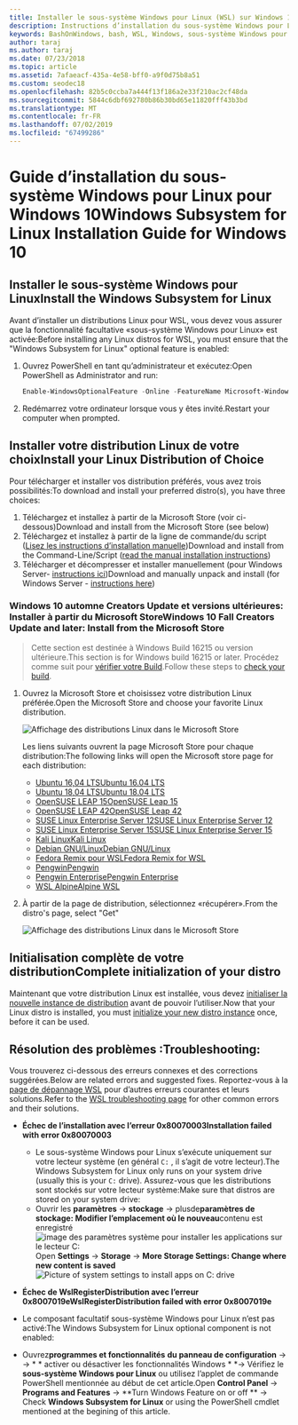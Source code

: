 ```yaml
---
title: Installer le sous-système Windows pour Linux (WSL) sur Windows 10
description: Instructions d’installation du sous-système Windows pour Linux sur Windows 10.
keywords: BashOnWindows, bash, WSL, Windows, sous-système Windows pour Linux, windowssubsystem, Ubuntu, Debian, SUSE, Windows 10, installation
author: taraj
ms.author: taraj
ms.date: 07/23/2018
ms.topic: article
ms.assetid: 7afaeacf-435a-4e58-bff0-a9f0d75b8a51
ms.custom: seodec18
ms.openlocfilehash: 82b5c0ccba7a444f13f186a2e33f210ac2cf48da
ms.sourcegitcommit: 5844c6dbf692780b86b30bd65e11820fff43b3bd
ms.translationtype: MT
ms.contentlocale: fr-FR
ms.lasthandoff: 07/02/2019
ms.locfileid: "67499286"
---
```

# <a name="windows-subsystem-for-linux-installation-guide-for-windows-10"></a><span data-ttu-id="ccb9f-104">Guide d’installation du sous-système Windows pour Linux pour Windows 10</span><span class="sxs-lookup"><span data-stu-id="ccb9f-104">Windows Subsystem for Linux Installation Guide for Windows 10</span></span>

## <a name="install-the-windows-subsystem-for-linux"></a><span data-ttu-id="ccb9f-105">Installer le sous-système Windows pour Linux</span><span class="sxs-lookup"><span data-stu-id="ccb9f-105">Install the Windows Subsystem for Linux</span></span>

<span data-ttu-id="ccb9f-106">Avant d’installer un distributions Linux pour WSL, vous devez vous assurer que la fonctionnalité facultative «sous-système Windows pour Linux» est activée:</span><span class="sxs-lookup"><span data-stu-id="ccb9f-106">Before installing any Linux distros for WSL, you must ensure that the "Windows Subsystem for Linux" optional feature is enabled:</span></span>

1. <span data-ttu-id="ccb9f-107">Ouvrez PowerShell en tant qu’administrateur et exécutez:</span><span class="sxs-lookup"><span data-stu-id="ccb9f-107">Open PowerShell as Administrator and run:</span></span>
    ```powershell
    Enable-WindowsOptionalFeature -Online -FeatureName Microsoft-Windows-Subsystem-Linux
    ```

2. <span data-ttu-id="ccb9f-108">Redémarrez votre ordinateur lorsque vous y êtes invité.</span><span class="sxs-lookup"><span data-stu-id="ccb9f-108">Restart your computer when prompted.</span></span>

## <a name="install-your-linux-distribution-of-choice"></a><span data-ttu-id="ccb9f-109">Installer votre distribution Linux de votre choix</span><span class="sxs-lookup"><span data-stu-id="ccb9f-109">Install your Linux Distribution of Choice</span></span>
<span data-ttu-id="ccb9f-110">Pour télécharger et installer vos distribution préférés, vous avez trois possibilités:</span><span class="sxs-lookup"><span data-stu-id="ccb9f-110">To download and install your preferred distro(s), you have three choices:</span></span>
1. <span data-ttu-id="ccb9f-111">Téléchargez et installez à partir de la Microsoft Store (voir ci-dessous)</span><span class="sxs-lookup"><span data-stu-id="ccb9f-111">Download and install from the Microsoft Store (see below)</span></span>
1. <span data-ttu-id="ccb9f-112">Téléchargez et installez à partir de la ligne de commande/du script ([Lisez les instructions d’installation manuelle](install-manual.md))</span><span class="sxs-lookup"><span data-stu-id="ccb9f-112">Download and install from the Command-Line/Script ([read the manual installation instructions](install-manual.md))</span></span>
1. <span data-ttu-id="ccb9f-113">Télécharger et décompresser et installer manuellement (pour Windows Server- [instructions ici](install-on-server.md))</span><span class="sxs-lookup"><span data-stu-id="ccb9f-113">Download and manually unpack and install (for Windows Server - [instructions here](install-on-server.md))</span></span>

### <a name="windows-10-fall-creators-update-and-later-install-from-the-microsoft-store"></a><span data-ttu-id="ccb9f-114">Windows 10 automne Creators Update et versions ultérieures: Installer à partir du Microsoft Store</span><span class="sxs-lookup"><span data-stu-id="ccb9f-114">Windows 10 Fall Creators Update and later: Install from the Microsoft Store</span></span>

> <span data-ttu-id="ccb9f-115">Cette section est destinée à Windows Build 16215 ou version ultérieure.</span><span class="sxs-lookup"><span data-stu-id="ccb9f-115">This section is for Windows build 16215 or later.</span></span>  <span data-ttu-id="ccb9f-116">Procédez comme suit pour [vérifier votre Build](troubleshooting.md#check-your-build-number).</span><span class="sxs-lookup"><span data-stu-id="ccb9f-116">Follow these steps to [check your build](troubleshooting.md#check-your-build-number).</span></span> 

1. <span data-ttu-id="ccb9f-117">Ouvrez la Microsoft Store et choisissez votre distribution Linux préférée.</span><span class="sxs-lookup"><span data-stu-id="ccb9f-117">Open the Microsoft Store and choose your favorite Linux distribution.</span></span>

    ![Affichage des distributions Linux dans le Microsoft Store](media/store.png)

    <span data-ttu-id="ccb9f-119">Les liens suivants ouvrent la page Microsoft Store pour chaque distribution:</span><span class="sxs-lookup"><span data-stu-id="ccb9f-119">The following links will open the Microsoft store page for each distribution:</span></span>

    * [<span data-ttu-id="ccb9f-120">Ubuntu 16,04 LTS</span><span class="sxs-lookup"><span data-stu-id="ccb9f-120">Ubuntu 16.04 LTS</span></span>](https://www.microsoft.com/store/apps/9pjn388hp8c9)
    * [<span data-ttu-id="ccb9f-121">Ubuntu 18,04 LTS</span><span class="sxs-lookup"><span data-stu-id="ccb9f-121">Ubuntu 18.04 LTS</span></span>](https://www.microsoft.com/store/apps/9N9TNGVNDL3Q)
    * [<span data-ttu-id="ccb9f-122">OpenSUSE LEAP 15</span><span class="sxs-lookup"><span data-stu-id="ccb9f-122">OpenSUSE Leap 15</span></span>](https://www.microsoft.com/store/apps/9n1tb6fpvj8c)
    * [<span data-ttu-id="ccb9f-123">OpenSUSE LEAP 42</span><span class="sxs-lookup"><span data-stu-id="ccb9f-123">OpenSUSE Leap 42</span></span>](https://www.microsoft.com/store/apps/9njvjts82tjx)
    * [<span data-ttu-id="ccb9f-124">SUSE Linux Enterprise Server 12</span><span class="sxs-lookup"><span data-stu-id="ccb9f-124">SUSE Linux Enterprise Server 12</span></span>](https://www.microsoft.com/store/apps/9p32mwbh6cns)
    * [<span data-ttu-id="ccb9f-125">SUSE Linux Enterprise Server 15</span><span class="sxs-lookup"><span data-stu-id="ccb9f-125">SUSE Linux Enterprise Server 15</span></span>](https://www.microsoft.com/store/apps/9pmw35d7fnlx)
    * [<span data-ttu-id="ccb9f-126">Kali Linux</span><span class="sxs-lookup"><span data-stu-id="ccb9f-126">Kali Linux</span></span>](https://www.microsoft.com/store/apps/9PKR34TNCV07)
    * [<span data-ttu-id="ccb9f-127">Debian GNU/Linux</span><span class="sxs-lookup"><span data-stu-id="ccb9f-127">Debian GNU/Linux</span></span>](https://www.microsoft.com/store/apps/9MSVKQC78PK6)
    * [<span data-ttu-id="ccb9f-128">Fedora Remix pour WSL</span><span class="sxs-lookup"><span data-stu-id="ccb9f-128">Fedora Remix for WSL</span></span>](https://www.microsoft.com/store/apps/9n6gdm4k2hnc)
    * [<span data-ttu-id="ccb9f-129">Pengwin</span><span class="sxs-lookup"><span data-stu-id="ccb9f-129">Pengwin</span></span>](https://www.microsoft.com/store/apps/9NV1GV1PXZ6P)
    * [<span data-ttu-id="ccb9f-130">Pengwin Enterprise</span><span class="sxs-lookup"><span data-stu-id="ccb9f-130">Pengwin Enterprise</span></span>](https://www.microsoft.com/store/apps/9N8LP0X93VCP)
    * [<span data-ttu-id="ccb9f-131">WSL Alpine</span><span class="sxs-lookup"><span data-stu-id="ccb9f-131">Alpine WSL</span></span>](https://www.microsoft.com/store/apps/9p804crf0395)

1. <span data-ttu-id="ccb9f-132">À partir de la page de distribution, sélectionnez «récupérer».</span><span class="sxs-lookup"><span data-stu-id="ccb9f-132">From the distro's page, select "Get"</span></span>

    ![Affichage des distributions Linux dans le Microsoft Store](media/UbuntuStore.png)

## <a name="complete-initialization-of-your-distro"></a><span data-ttu-id="ccb9f-134">Initialisation complète de votre distribution</span><span class="sxs-lookup"><span data-stu-id="ccb9f-134">Complete initialization of your distro</span></span>
<span data-ttu-id="ccb9f-135">Maintenant que votre distribution Linux est installée, vous devez [initialiser la nouvelle instance de distribution](initialize-distro.md) avant de pouvoir l’utiliser.</span><span class="sxs-lookup"><span data-stu-id="ccb9f-135">Now that your Linux distro is installed, you must [initialize your new distro instance](initialize-distro.md) once, before it can be used.</span></span>

## <a name="troubleshooting"></a><span data-ttu-id="ccb9f-136">Résolution des problèmes :</span><span class="sxs-lookup"><span data-stu-id="ccb9f-136">Troubleshooting:</span></span> 

<span data-ttu-id="ccb9f-137">Vous trouverez ci-dessous des erreurs connexes et des corrections suggérées.</span><span class="sxs-lookup"><span data-stu-id="ccb9f-137">Below are related errors and suggested fixes.</span></span> <span data-ttu-id="ccb9f-138">Reportez-vous à la [page de dépannage WSL](troubleshooting.md) pour d’autres erreurs courantes et leurs solutions.</span><span class="sxs-lookup"><span data-stu-id="ccb9f-138">Refer to the [WSL troubleshooting page](troubleshooting.md) for other common errors and their solutions.</span></span>

* <span data-ttu-id="ccb9f-139">**Échec de l’installation avec l’erreur 0x80070003**</span><span class="sxs-lookup"><span data-stu-id="ccb9f-139">**Installation failed with error 0x80070003**</span></span>
    * <span data-ttu-id="ccb9f-140">Le sous-système Windows pour Linux s’exécute uniquement sur votre lecteur système (en général `C:` , il s’agit de votre lecteur).</span><span class="sxs-lookup"><span data-stu-id="ccb9f-140">The Windows Subsystem for Linux only runs on your system drive (usually this is your `C:` drive).</span></span> <span data-ttu-id="ccb9f-141">Assurez-vous que les distributions sont stockés sur votre lecteur système:</span><span class="sxs-lookup"><span data-stu-id="ccb9f-141">Make sure that distros are stored on your system drive:</span></span>  
    * <span data-ttu-id="ccb9f-142">Ouvrir les **paramètres** -> **stockage** -> plusde**paramètres de stockage: Modifier l’emplacement où le nouveau**contenu est enregistré
    ![image des paramètres système pour installer les applications sur le lecteur C:](media/AppStorage.png)</span><span class="sxs-lookup"><span data-stu-id="ccb9f-142">Open **Settings** -> **Storage** -> **More Storage Settings: Change where new content is saved**
![Picture of system settings to install apps on C: drive](media/AppStorage.png)</span></span>
    
    
 * <span data-ttu-id="ccb9f-143">**Échec de WslRegisterDistribution avec l’erreur 0x8007019e**</span><span class="sxs-lookup"><span data-stu-id="ccb9f-143">**WslRegisterDistribution failed with error 0x8007019e**</span></span>   
  * <span data-ttu-id="ccb9f-144">Le composant facultatif sous-système Windows pour Linux n’est pas activé:</span><span class="sxs-lookup"><span data-stu-id="ccb9f-144">The Windows Subsystem for Linux optional component is not enabled:</span></span> 
   * <span data-ttu-id="ccb9f-145">Ouvrez**programmes et fonctionnalités** **du panneau de configuration** -> -> \* \* activer ou désactiver les fonctionnalités Windows \* \*-> Vérifiez le **sous-système Windows pour Linux** ou utilisez l’applet de commande PowerShell mentionnée au début de cet article.</span><span class="sxs-lookup"><span data-stu-id="ccb9f-145">Open **Control Panel** -> **Programs and Features** -> \*\*Turn Windows Feature on or off \*\* -> Check **Windows Subsystem for Linux** or using the PowerShell cmdlet mentioned at the begining of this article.</span></span>
